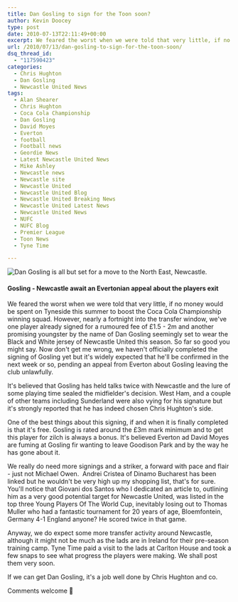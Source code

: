 ```yaml
---
title: Dan Gosling to sign for the Toon soon?
author: Kevin Doocey
type: post
date: 2010-07-13T22:11:49+00:00
excerpt: We feared the worst when we were told that very little, if no money would be spent on Tyneside this summer to boost the Coca Cola Championship winning squad. However...
url: /2010/07/13/dan-gosling-to-sign-for-the-toon-soon/
dsq_thread_id:
  - "117590423"
categories:
  - Chris Hughton
  - Dan Gosling
  - Newcastle United News
tags:
  - Alan Shearer
  - Chris Hughton
  - Coca Cola Championship
  - Dan Gosling
  - David Moyes
  - Everton
  - football
  - Football news
  - Geordie News
  - Latest Newcastle United News
  - Mike Ashley
  - Newcastle news
  - Newcastle site
  - Newcastle United
  - Newcastle United Blog
  - Newcastle United Breaking News
  - Newcastle United Latest News
  - Newcastle United News
  - NUFC
  - NUFC Blog
  - Premier League
  - Toon News
  - Tyne Time

---
```

![Dan Gosling is all but set for a move to the North East, Newcastle.](http://static.guim.co.uk/sys-images/Sport/Pix/pictures/2010/7/12/1278952409214/Dan-Gosling-006.jpg)

#### Gosling - Newcastle await an Evertonian appeal about the players exit

We feared the worst when we were told that very little, if no money would be spent on Tyneside this summer to boost the Coca Cola Championship winning squad. However, nearly a fortnight into the transfer window, we've one player already signed for a rumoured fee of £1.5 - 2m and another promising youngster by the name of Dan Gosling seemingly set to wear the Black  and White jersey of Newcastle United this season. So far so good you might say. Now don't get me wrong, we haven't officially completed the signing of Gosling yet but it's widely expected that he'll be confirmed in the next week or so, pending an appeal from Everton about Gosling leaving the club unlawfully.

It's believed that Gosling has held talks twice with Newcastle and the lure of some playing time sealed the midfielder's decision. West Ham, and a couple of other teams including Sunderland were also vying for his signature but it's strongly reported that he has indeed chosen Chris Hughton's side.

One of the best things about this signing, if and when it is finally completed is that it's free. Gosling is rated around the £3m mark minimum and to get this player for zilch is always a bonus. It's believed Everton ad David Moyes are fuming at Gosling fir wanting to leave Goodison Park and by the way he has gone about it.

We really do need more signings and a striker, a forward with pace and flair - just not Michael Owen.  Andrei Cristea of Dinamo Bucharest has been linked but he wouldn't be very high up my shopping list, that's for sure. You'll notice that Giovani dos Santos who I dedicated an article to, outlining him as a very good potential target for Newcastle United, was listed in the top three Young Players Of The World Cup, inevitably losing out to Thomas Muller who had a fantastic tournament for 20 years of age, Bloemfontein, Germany 4-1 England anyone? He scored twice in that game.

Anyway, we do expect some more transfer activity around Newcastle, although it might not be much as the lads are in Ireland for their pre-season training camp. Tyne Time paid a visit to the lads at Carlton House and took a few snaps to see what progress the players were making. We shall post them very soon.

If we can get Dan Gosling, it's a job well done by Chris Hughton and co.

Comments welcome 🙂
